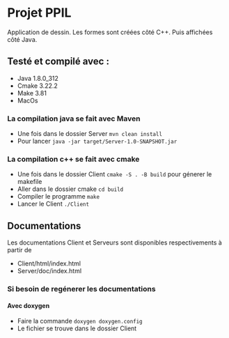 # Projet PPIL

Application de dessin.
Les formes sont créées côté C++.
Puis affichées côté Java.

## Testé et compilé avec :
- Java 1.8.0_312
- Cmake 3.22.2
- Make 3.81
- MacOs

### La compilation java se fait avec Maven
- Une fois dans le dossier Server `mvn clean install`
- Pour lancer `java -jar target/Server-1.0-SNAPSHOT.jar`

### La compilation c++ se fait avec cmake
- Une fois dans le dossier Client `cmake -S . -B build` pour génerer le makefile
- Aller dans le dossier cmake `cd build`
- Compiler le programme `make`
- Lancer le Client `./Client` 

## Documentations
Les documentations Client et Serveurs sont disponibles respectivements à partir de
- Client/html/index.html
- Server/doc/index.html

### Si besoin de regénerer les documentations
#### Avec doxygen
- Faire la commande `doxygen doxygen.config`
- Le fichier se trouve dans le dossier Client

